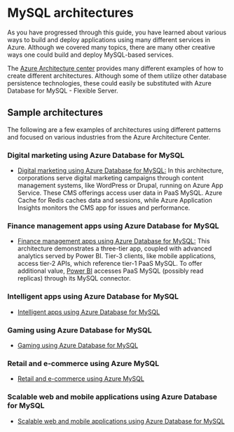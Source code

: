 # MySQL architectures

As you have progressed through this guide, you have learned about various ways to build and deploy applications using many different services in Azure.  Although we covered many topics, there are many other creative ways one could build and deploy MySQL-based services.

The [Azure Architecture center](https://docs.microsoft.com/en-us/azure/architecture/) provides many different examples of how to create different architectures.  Although some of them utilize other database persistence technologies, these could easily be substituted with Azure Database for MySQL - Flexible Server.  

## Sample architectures

The following are a few examples of architectures using different patterns and focused on various industries from the Azure Architecture Center.

### Digital marketing using Azure Database for MySQL

- [Digital marketing using Azure Database for MySQL:](https://docs.microsoft.com/en-us/azure/architecture/solution-ideas/articles/digital-marketing-using-azure-database-for-mysql) In this architecture, corporations serve digital marketing campaigns through content management systems, like WordPress or Drupal, running on Azure App Service. These CMS offerings access user data in PaaS MySQL. Azure Cache for Redis caches data and sessions, while Azure Application Insights monitors the CMS app for issues and performance.

### Finance management apps using Azure Database for MySQL

- [Finance management apps using Azure Database for MySQL:](https://docs.microsoft.com/en-us/azure/architecture/solution-ideas/articles/finance-management-apps-using-azure-database-for-mysql) This architecture demonstrates a three-tier app, coupled with advanced analytics served by Power BI. Tier-3 clients, like mobile applications, access tier-2 APIs, which reference tier-1 PaaS MySQL. To offer additional value, [Power BI](https://docs.microsoft.com/power-bi/fundamentals/power-bi-overview) accesses PaaS MySQL (possibly read replicas) through its MySQL connector.

### Intelligent apps using Azure Database for MySQL

- [Intelligent apps using Azure Database for MySQL](https://docs.microsoft.com/en-us/azure/architecture/solution-ideas/articles/intelligent-apps-using-azure-database-for-mysql)

### Gaming using Azure Database for MySQL

- [Gaming using Azure Database for MySQL](https://docs.microsoft.com/en-us/azure/architecture/solution-ideas/articles/gaming-using-azure-database-for-mysql)

### Retail and e-commerce using Azure MySQL

- [Retail and e-commerce using Azure MySQL](https://docs.microsoft.com/en-us/azure/architecture/solution-ideas/articles/retail-and-ecommerce-using-azure-database-for-mysql)

### Scalable web and mobile applications using Azure Database for MySQL

- [Scalable web and mobile applications using Azure Database for MySQL](https://docs.microsoft.com/en-us/azure/architecture/solution-ideas/articles/scalable-web-and-mobile-applications-using-azure-database-for-mysql)
